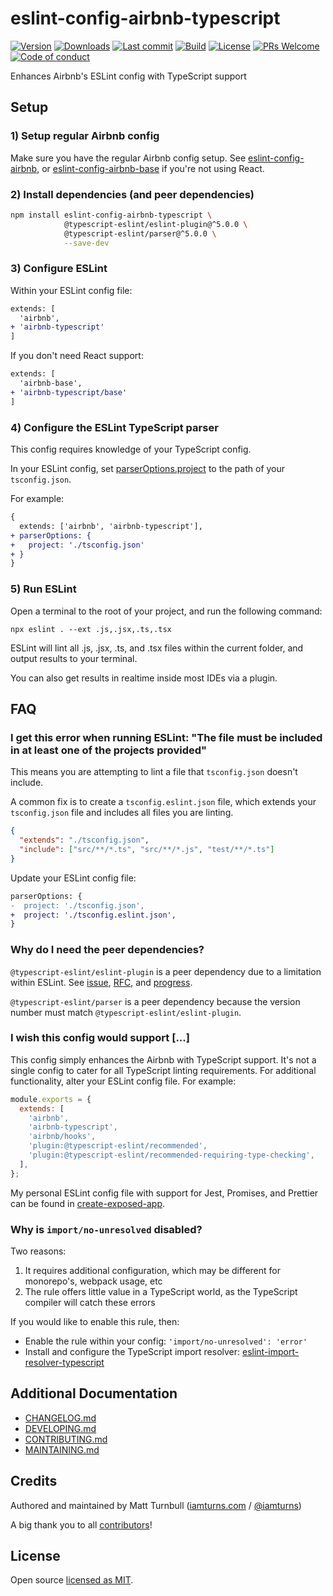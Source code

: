 # eslint-config-airbnb-typescript

[![Version](https://img.shields.io/npm/v/eslint-config-airbnb-typescript.svg?style=flat-square)](https://www.npmjs.com/package/eslint-config-airbnb-typescript?activeTab=versions) [![Downloads](https://img.shields.io/npm/dt/eslint-config-airbnb-typescript.svg?style=flat-square)](https://www.npmjs.com/package/eslint-config-airbnb-typescript) [![Last commit](https://img.shields.io/github/last-commit/iamturns/eslint-config-airbnb-typescript.svg?style=flat-square)](https://github.com/iamturns/eslint-config-airbnb-typescript/graphs/commit-activity) [![Build](https://img.shields.io/circleci/project/github/iamturns/eslint-config-airbnb-typescript/master.svg?style=flat-square)](https://circleci.com/gh/iamturns/eslint-config-airbnb-typescript) [![License](https://img.shields.io/github/license/iamturns/eslint-config-airbnb-typescript.svg?style=flat-square)](https://github.com/iamturns/eslint-config-airbnb-typescript/blob/master/LICENSE) [![PRs Welcome](https://img.shields.io/badge/PRs-welcome-brightgreen.svg?style=flat-square)](https://github.com/iamturns/eslint-config-airbnb-typescript/blob/master/CONTRIBUTING.md) [![Code of conduct](https://img.shields.io/badge/code%20of-conduct-ff69b4.svg?style=flat-square)](https://github.com/iamturns/eslint-config-airbnb-typescript/blob/master/CODE_OF_CONDUCT.md)

Enhances Airbnb's ESLint config with TypeScript support

## Setup

### 1) Setup regular Airbnb config

Make sure you have the regular Airbnb config setup. See [eslint-config-airbnb](https://www.npmjs.com/package/eslint-config-airbnb), or [eslint-config-airbnb-base](https://www.npmjs.com/package/eslint-config-airbnb-base) if you're not using React.

### 2) Install dependencies (and peer dependencies)

```bash
npm install eslint-config-airbnb-typescript \
            @typescript-eslint/eslint-plugin@^5.0.0 \
            @typescript-eslint/parser@^5.0.0 \
            --save-dev
```

### 3) Configure ESLint

Within your ESLint config file:

```diff
extends: [
  'airbnb',
+ 'airbnb-typescript'
]
```

If you don't need React support:

```diff
extends: [
  'airbnb-base',
+ 'airbnb-typescript/base'
]
```

### 4) Configure the ESLint TypeScript parser

This config requires knowledge of your TypeScript config.

In your ESLint config, set [parserOptions.project](https://github.com/typescript-eslint/typescript-eslint/tree/master/packages/parser#parseroptionsproject) to the path of your `tsconfig.json`.

For example:

```diff
{
  extends: ['airbnb', 'airbnb-typescript'],
+ parserOptions: {
+   project: './tsconfig.json'
+ }
}
```

### 5) Run ESLint

Open a terminal to the root of your project, and run the following command:

```
npx eslint . --ext .js,.jsx,.ts,.tsx
```

ESLint will lint all .js, .jsx, .ts, and .tsx files within the current folder, and output results to your terminal.

You can also get results in realtime inside most IDEs via a plugin.

## FAQ

### I get this error when running ESLint: "The file must be included in at least one of the projects provided"

This means you are attempting to lint a file that `tsconfig.json` doesn't include.

A common fix is to create a `tsconfig.eslint.json` file, which extends your `tsconfig.json` file and includes all files you are linting.

```json
{
  "extends": "./tsconfig.json",
  "include": ["src/**/*.ts", "src/**/*.js", "test/**/*.ts"]
}
```

Update your ESLint config file:

```diff
parserOptions: {
-  project: './tsconfig.json',
+  project: './tsconfig.eslint.json',
}
```

### Why do I need the peer dependencies?

`@typescript-eslint/eslint-plugin` is a peer dependency due to a limitation within ESLint. See [issue](https://github.com/eslint/eslint/issues/3458), [RFC](https://github.com/eslint/rfcs/tree/master/designs/2019-config-simplification), and [progress](https://github.com/eslint/eslint/issues/13481).

`@typescript-eslint/parser` is a peer dependency because the version number must match `@typescript-eslint/eslint-plugin`.

### I wish this config would support [...]

This config simply enhances the Airbnb with TypeScript support. It's not a single config to cater for all TypeScript linting requirements. For additional functionality, alter your ESLint config file. For example:

```js
module.exports = {
  extends: [
    'airbnb',
    'airbnb-typescript',
    'airbnb/hooks',
    'plugin:@typescript-eslint/recommended',
    'plugin:@typescript-eslint/recommended-requiring-type-checking',
  ],
};
```

My personal ESLint config file with support for Jest, Promises, and Prettier can be found in [create-exposed-app](https://github.com/iamturns/create-exposed-app/blob/master/.eslintrc.js).

### Why is `import/no-unresolved` disabled?

Two reasons:

1. It requires additional configuration, which may be different for monorepo's, webpack usage, etc
2. The rule offers little value in a TypeScript world, as the TypeScript compiler will catch these errors

If you would like to enable this rule, then:

- Enable the rule within your config: `'import/no-unresolved': 'error'`
- Install and configure the TypeScript import resolver: [eslint-import-resolver-typescript](https://www.npmjs.com/package/eslint-import-resolver-typescript)

## Additional Documentation

- [CHANGELOG.md](CHANGELOG.md)
- [DEVELOPING.md](DEVELOPING.md)
- [CONTRIBUTING.md](CONTRIBUTING.md)
- [MAINTAINING.md](MAINTAINING.md)

## Credits

Authored and maintained by Matt Turnbull ([iamturns.com](https://iamturns.com) / [@iamturns](https://twitter.com/iamturns))

A big thank you to all [contributors](https://github.com/iamturns/eslint-config-airbnb-typescript/graphs/contributors)!

## License

Open source [licensed as MIT](https://github.com/iamturns/eslint-config-airbnb-typescript/blob/master/LICENSE).
